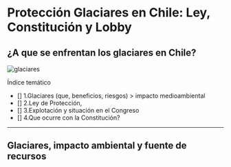 # Protección Glaciares en Chile: Ley, Constitución y Lobby
## ¿A que se enfrentan los glaciares en Chile? 

![glaciares](img/glaciars.jpg)

Índice temático
- [] 1.Glaciares (que, beneficios, riesgos) > impacto medioambiental
- [] 2.Ley de Protección, 
- [] 3.Explotación y situación en el Congreso
- [] 4.Que ocurre con la Constitución?

---

## Glaciares, impacto ambiental y fuente de recursos


